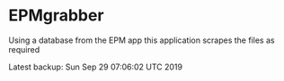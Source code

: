 # EPMgrabber
Using a database from the EPM app this application scrapes the files as required


Latest backup: Sun Sep 29 07:06:02 UTC 2019
